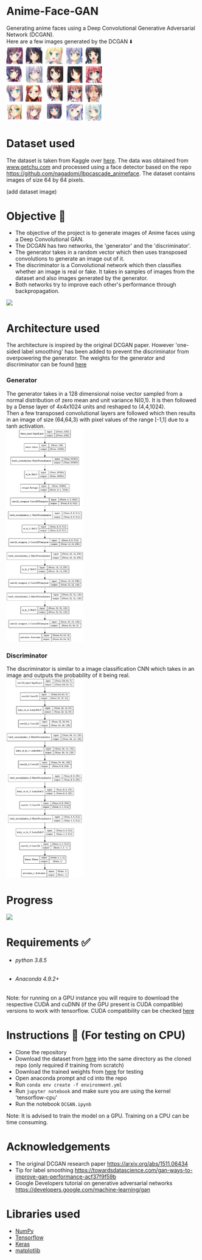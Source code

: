 # Anime-Face-GAN
Generating anime faces using a Deep Convolutional Generative Adversarial Network (DCGAN).  
Here are a few images generated by the DCGAN ⬇️  
<img src="assets/generated-images.jpg" height=50% width=50%>  

# Dataset used
The dataset is taken from Kaggle over [here](https://www.kaggle.com/soumikrakshit/anime-faces). The data was obtained from www.getchu.com and processed using a face
detector based on the repo https://github.com/nagadomi/lbpcascade_animeface.
The dataset contains images of size 64 by 64 pixels.

(add dataset image)

# Objective 🎯
- The objective of the project is to generate images of Anime faces using a Deep Convolutional GAN.
- The DCGAN has two networks, the 'generator' and the 'discriminator'.  
- The generator takes in a random vector which then uses transposed convolutions to generate an image out of it.  
- The discriminator is a Convolutional network which then classifies whether an image is real or fake. It takes in samples of images from the dataset
 and also images generated by the generator.  
- Both networks try to improve each other's performance through backpropagation.

<img src="https://i.imgur.com/fB2UocO.png">

# Architecture used

The architecture is inspired by the original DCGAN paper. However 'one-sided label smoothing' has been added to prevent the discriminator from overpowering the generator.
The weights for the generator and discriminator can be found [here](https://drive.google.com/drive/folders/1WesJlksOcDhGqwtNJhHKZhN1ehJtZZt4?usp=sharing)

### Generator
The generator takes in a 128 dimensional noise vector sampled from a normal distribution of zero mean and unit variance N(0,1).
It is then followed by a Dense layer of 4x4x1024 units and reshaped to (4,4,1024).  
Then a few transposed convolutional layers are followed which then results in an image of size (64,64,3) with pixel values of the range [-1,1]
due to a tanh activation.  
<img src="assets/generator-model.png" width=40%>

### Discriminator
The discriminator is similar to a image classification CNN which takes in an image and outputs the probability of it being real.  
<img src="assets/discriminator-model.png" width=40%>

# Progress
<img src="assets/training-progress.gif">

# Requirements ✅
- ###### python 3.8.5
- ###### Anaconda 4.9.2+

Note: for running on a GPU instance you will require to download the respective CUDA and cuDNN (if the GPU present is CUDA compatible) versions to work with tensorflow.
CUDA compatibility can be checked [here](https://developer.nvidia.com/cuda-gpus)

# Instructions 📝 (For testing on CPU)
- Clone the repository
- Download the dataset from [here](https://www.kaggle.com/soumikrakshit/anime-faces) into the same directory as the cloned repo (only required if training from scratch)
- Download the trained weights from [here](https://drive.google.com/drive/folders/1WesJlksOcDhGqwtNJhHKZhN1ehJtZZt4?usp=sharing) for testing
- Open anaconda prompt and cd into the repo
- Run `conda env create -f environment.yml`
- Run `jupyter notebook` and make sure you are using the kernel 'tensorflow-cpu'
- Run the notebook `DCGAN.ipynb`

Note: It is advised to train the model on a GPU. Training on a CPU can be time consuming.

# Acknowledgements
- The original DCGAN research paper https://arxiv.org/abs/1511.06434
- Tip for label smoothing https://towardsdatascience.com/gan-ways-to-improve-gan-performance-acf37f9f59b
- Google Developers tutorial on generative adversarial networks https://developers.google.com/machine-learning/gan

# Libraries used
- [NumPy](https://numpy.org/)
- [Tensorflow](https://www.tensorflow.org/)
- [Keras](https://keras.io/)
- [matplotlib](https://matplotlib.org/api/pyplot_api.html)
